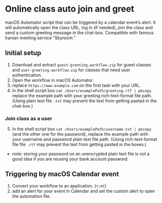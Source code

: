 # Online class auto join and greet
macOS Automator script that can be triggered by a calendar event’s alert. It will automatically open the class URL, log in (if needed), join the class and send a custom greeting message in the chat-box. Compatible with famous Iranian meeting service “Skyroom.”

## Initial setup
1. Download and extract `guest-greeting.workflow.zip` for guest classes and `user-greeting.workflow.zip` for classes that need user authentication.
2. Open the workflow in macOS Automator.
3. replace `https://www.example.com` on the first task with your URL.
4. In the shell script box `cat /Users/examplePath/greeting.rtf | pbcopy` replace the example path with your greeting rich-text-format file path. (Using plain text file `.txt` may prevent the text from getting pasted in the chat-box.)


### Join class as a user
5. In the shell script box `cat /Users/examplePath/username.txt | pbcopy` (and the other one for the password), replace the example path with your username and password plain text file path. (Using rich-text-format file file `.rtf` may prevent the text from getting pasted in the boxes.)
- note: storing your password on an unencrypted plain text file is not a good idea if you are reusing your bank account password.

## Triggering by macOS Calendar event
1. Convert your workflow to an application. (`⌥⇧⌘C`)
2. add an alert for your event in Calendar and set the custom alert to open the automation file.
